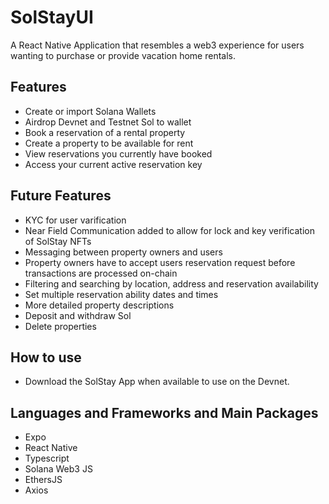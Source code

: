 # SolStayUI

A React Native Application that resembles a web3 experience for users wanting to purchase or provide vacation home rentals.

## Features

- Create or import Solana Wallets
- Airdrop Devnet and Testnet Sol to wallet
- Book a reservation of a rental property
- Create a property to be available for rent
- View reservations you currently have booked
- Access your current active reservation key

## Future Features

- KYC for user varification
- Near Field Communication added to allow for lock and key verification of SolStay NFTs
- Messaging between property owners and users
- Property owners have to accept users reservation request before transactions are processed on-chain
- Filtering and searching by location, address and reservation availability
- Set multiple reservation ability dates and times
- More detailed property descriptions
- Deposit and withdraw Sol
- Delete properties

## How to use

- Download the SolStay App when available to use on the Devnet.

## Languages and Frameworks and Main Packages

- Expo
- React Native
- Typescript
- Solana Web3 JS
- EthersJS
- Axios
